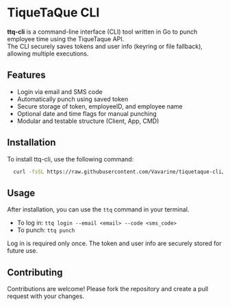 # TiqueTaQue CLI

**ttq-cli** is a command-line interface (CLI) tool written in Go to punch employee time using the TiqueTaque API.  
The CLI securely saves tokens and user info (keyring or file fallback), allowing multiple executions.

## Features

- Login via email and SMS code
- Automatically punch using saved token
- Secure storage of token, employeeID, and employee name
- Optional date and time flags for manual punching
- Modular and testable structure (Client, App, CMD)


## Installation
To install ttq-cli, use the following command:

```bash
  curl -fsSL https://raw.githubusercontent.com/Vavarine/tiquetaque-cli/main/install.sh | bash
```

## Usage
After installation, you can use the `ttq` command in your terminal. 

- To log in: `ttq login --email <email> --code <sms_code>`
- To punch: `ttq punch`

Log in is required only once. The token and user info are securely stored for future use.

## Contributing
Contributions are welcome! Please fork the repository and create a pull request with your changes.